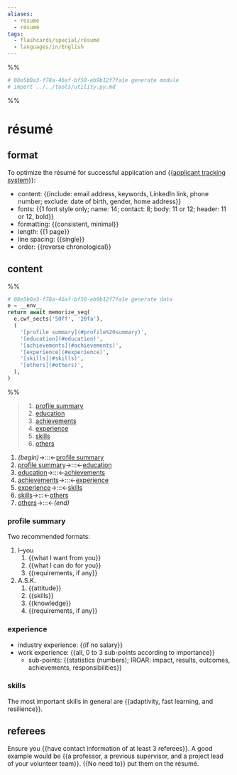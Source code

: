 ```yaml
---
aliases:
  - resume
  - résumé
tags:
  - flashcards/special/résumé
  - languages/in/English
---
```


%%
```Python
# 08e5b0a3-f78a-46af-bf50-eb9b12f7fa1e generate module
# import ../../tools/utility.py.md
```
%%

# résumé

## format

To optimize the résumé for successful application and {{[applicant tracking system](applicant%20tracking%20system.md)}}:

- content: {{include: email address, keywords, LinkedIn link, phone number; exclude: date of birth, gender, home address}}
- fonts: {{1 font style only; name: 14; contact: 8; body: 11 or 12; header: 11 or 12, bold}}
- formatting: {{consistent, minimal}}
- length: {{1 page}}
- line spacing: {{single}}
- order: {{reverse chronological}}

## content

%%
```Python
# 08e5b0a3-f78a-46af-bf50-eb9b12f7fa1e generate data
e = __env__
return await memorize_seq(
  e.cwf_sects('50ff', '20fa'),
  (
    '[profile summary](#profile%20summary)',
    '[education](#education)',
    '[achievements](#achievements)',
    '[experience](#experience)',
    '[skills](#skills)',
    '[others](#others)',
  ),
)
```
%%

<!--08e5b0a3-f78a-46af-bf50-eb9b12f7fa1e generate section="50ff"--><!-- The following content is generated at 2023-10-05T10:38:05.852698+08:00. Any edits will be overridden! -->

> 1. [profile summary](#profile%20summary)
> 2. [education](#education)
> 3. [achievements](#achievements)
> 4. [experience](#experience)
> 5. [skills](#skills)
> 6. [others](#others)

<!--/08e5b0a3-f78a-46af-bf50-eb9b12f7fa1e-->

<!--08e5b0a3-f78a-46af-bf50-eb9b12f7fa1e generate section="20fa"--><!-- The following content is generated at 2023-10-05T10:38:05.832591+08:00. Any edits will be overridden! -->

1. _(begin)_→:::←[profile summary](#profile%20summary)
2. [profile summary](#profile%20summary)→:::←[education](#education)
3. [education](#education)→:::←[achievements](#achievements)
4. [achievements](#achievements)→:::←[experience](#experience)
5. [experience](#experience)→:::←[skills](#skills)
6. [skills](#skills)→:::←[others](#others)
7. [others](#others)→:::←_(end)_

<!--/08e5b0a3-f78a-46af-bf50-eb9b12f7fa1e-->

### profile summary

Two recommended formats:

1. I–you
    1. {{what I want from you}}
    2. {{what I can do for you}}
    3. {{requirements, if any}}
2. A.S.K.
    1. {{attitude}}
    2. {{skills}}
    3. {{knowledge}}
    4. {{requirements, if any}}

### experience

- industry experience: {{if no salary}}
- work experience: {{all, 0 to 3 sub-points according to importance}}
  - sub-points: {{statistics (numbers); IROAR: impact, results, outcomes, achievements, responsibilities}}

### skills

The most important skills in general are {{adaptivity, fast learning, and resilience}}.

## referees

Ensure you {{have contact information of at least 3 referees}}. A good example would be {{a professor, a previous supervisor, and a project lead of your volunteer team}}. {{No need to}} put them on the résumé.
